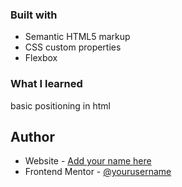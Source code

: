 ### Built with
- Semantic HTML5 markup
- CSS custom properties
- Flexbox

### What I learned

basic positioning in html

## Author

- Website - [Add your name here](https://github.com/Jocad7)
- Frontend Mentor - [@yourusername](https://www.frontendmentor.io/profile/Jocad7)
